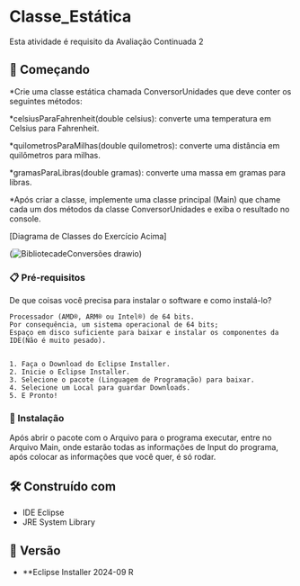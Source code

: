 # Classe_Estática

Esta atividade é requisito da Avaliação Continuada 2

## 🚀 Começando


*Crie uma classe estática chamada ConversorUnidades que deve conter os seguintes métodos:

*celsiusParaFahrenheit(double celsius): converte uma temperatura em Celsius para Fahrenheit.

*quilometrosParaMilhas(double quilometros): converte uma distância em quilômetros para milhas.

*gramasParaLibras(double gramas): converte uma massa em gramas para libras.

*Após criar a classe, implemente uma classe principal (Main) que chame cada um dos métodos da classe ConversorUnidades e exiba o resultado no console.


[Diagrama de Classes do Exercício Acima]

(![BibliotecadeConversões drawio](InterfaceGerenciamentoFrutas.png))

### 📋 Pré-requisitos

De que coisas você precisa para instalar o software e como instalá-lo?

```
Processador (AMD®, ARM® ou Intel®) de 64 bits.
Por consequência, um sistema operacional de 64 bits;
Espaço em disco suficiente para baixar e instalar os componentes da IDE(Não é muito pesado).


1. Faça o Download do Eclipse Installer.
2. Inicie o Eclipse Installer.
3. Selecione o pacote (Linguagem de Programação) para baixar.
4. Selecione um Local para guardar Downloads.
5. E Pronto!

```

### 🔧 Instalação

Após abrir o pacote com o Arquivo para o programa executar, entre no Arquivo Main, onde estarão todas as informações de Input do programa, após colocar as informações que você quer, é só rodar.

## 🛠️ Construído com

* IDE Eclipse
* JRE System Library

## 📌 Versão

* **Eclipse Installer 2024-09 R
  
